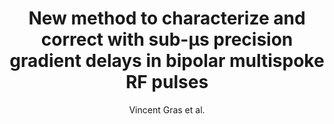 ---
cat: ciel
subcat: neurophysics
bestof: false
author: Vincent Gras et al.
title: New method to characterize and correct with sub-µs precision gradient delays in bipolar multispoke RF pulses
journal: Magnetic Resonance in Medicine
year: 2017
type: article
doi: 10.1002/mrm.26614
---